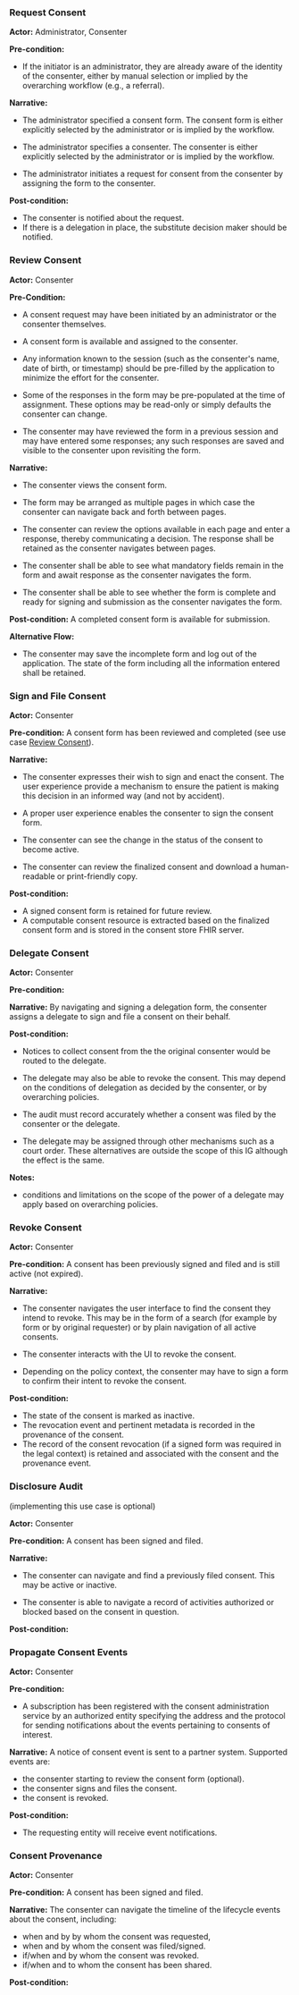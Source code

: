 ### Request Consent

**Actor:** Administrator, Consenter

**Pre-condition:** 
- If the initiator is an administrator, they are already aware of the identity of the consenter, either by manual selection or implied by the overarching workflow (e.g., a referral).

**Narrative:**
- The administrator specified a consent form. The consent form is either explicitly selected by the administrator or is implied by the workflow.

- The administrator specifies a consenter. The consenter is either explicitly selected by the administrator or is implied by the workflow.

- The administrator initiates a request for consent from the consenter by assigning the form to the consenter.

**Post-condition:**
- The consenter is notified about the request.
- If there is a delegation in place, the substitute decision maker should be notified.

### Review Consent

**Actor:** Consenter 

**Pre-Condition:**
- A consent request may have been initiated by an administrator or the consenter themselves.

- A consent form is available  and assigned to the consenter. 

- Any information known to the session (such as the consenter's name, date of birth, or timestamp) should be pre-filled by the application to minimize the effort for the consenter. 

- Some of the responses in the form may be pre-populated at the time of assignment. These options may be read-only or simply defaults the consenter can change. 

- The consenter may have reviewed the form in a previous session and may have entered some responses; any such responses are saved and visible to the consenter upon revisiting the form.
  
**Narrative:**

- The consenter views the consent form. 

- The form may be arranged as multiple pages in which case the consenter can navigate back and forth between pages.

- The consenter can review the options available in each page and enter a response, thereby communicating a decision. The response shall be retained as the consenter navigates between pages. 

- The consenter shall be able to see what mandatory fields remain in the form and await response as the consenter navigates the form.

- The consenter shall be able to see whether the form is complete and ready for signing and submission as the consenter navigates the form.

**Post-condition:**
A completed consent form is available for submission.

**Alternative Flow:**
- The consenter may save the incomplete form and log out of the application. The state of the form including all the information entered shall be retained.



### Sign and File Consent

**Actor:** Consenter

**Pre-condition:**
A consent form has been reviewed and completed (see use case [Review Consent](usecases.html#review-consent)).

**Narrative:**
- The consenter expresses their wish to sign and enact the consent. The user experience provide a mechanism to ensure the patient is making this decision in an informed way (and not by accident).

- A proper user experience enables the consenter to sign the consent form.

- The consenter can see the change in the status of the consent to become active.

- The consenter can review the finalized consent and download a human-readable or print-friendly copy.

**Post-condition:**
- A signed consent form is retained for future review.  
- A computable consent resource is extracted based on the finalized consent form and is stored in the consent store FHIR server.


### Delegate Consent

**Actor:** Consenter

**Pre-condition:**

**Narrative:**
By navigating and signing a delegation form, the consenter assigns a delegate to sign and file a consent on their behalf. 

**Post-condition:**
- Notices to collect consent from the the original consenter would be routed to the delegate. 

- The delegate may also be able to revoke the consent. This may depend on the conditions of delegation as decided by the consenter, or by overarching policies. 

- The audit must record accurately whether a consent was filed by the consenter or the delegate.

- The delegate may be assigned through other mechanisms such as a court order. These alternatives are outside the scope of this IG although the effect is the same.

**Notes:**
- conditions and limitations on the scope of the power of a delegate may apply based on overarching policies.

### Revoke Consent

**Actor:** Consenter

**Pre-condition:**
A consent has been previously signed and filed and is still active (not expired).

**Narrative:**
- The consenter navigates the user interface to find the consent they intend to revoke. This may be in the form of a search (for example by form or by original requester) or by plain navigation of all active consents.

- The consenter interacts with the UI to revoke the consent. 

- Depending on the policy context, the consenter may have to sign a form to confirm their intent to revoke the consent.

**Post-condition:**
- The state of the consent is marked as inactive.
- The revocation event and pertinent metadata is recorded in the provenance of the consent.
- The record of the consent revocation (if a signed form was required in the legal context) is retained and associated with the consent and the provenance event.

### Disclosure Audit
(implementing this use case is optional)

**Actor:** Consenter

**Pre-condition:** 
A consent has been signed and filed.

**Narrative:**
- The consenter can navigate and find a previously filed consent. This may be active or inactive.

- The consenter is able to navigate a record of activities authorized or blocked based on the consent in question. 

**Post-condition:**

### Propagate Consent Events

**Actor:** Consenter

**Pre-condition:**
- A subscription has been registered with the consent administration service by an authorized entity specifying the address and the protocol for sending notifications about the events pertaining to consents of interest.

**Narrative:**
A notice of consent event is sent to a partner system. Supported events are:
- the consenter starting to review the consent form (optional).
- the consenter signs and files the consent.
- the consent is revoked.

**Post-condition:**
- The requesting entity will receive event notifications. 

### Consent Provenance

**Actor:** Consenter

**Pre-condition:**
A consent has been signed and filed.

**Narrative:**
The consenter can navigate the timeline of the lifecycle events about the consent, including:

- when and by by whom the consent was requested,
- when and by whom the consent was filed/signed.
- if/when and by whom the consent was revoked.
- if/when and to whom the consent has been shared.

**Post-condition:**

